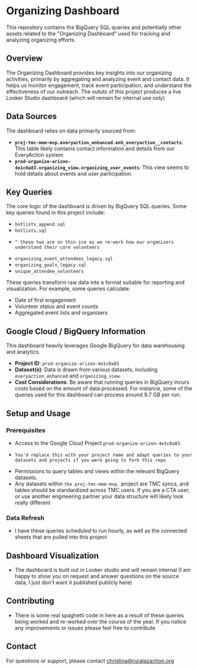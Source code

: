 # Organizing Dashboard

This repository contains the BigQuery SQL queries and potentially other assets related to the "Organizing Dashboard" used for tracking and analyzing organizing efforts.

## Overview

The Organizing Dashboard provides key insights into our organizing activities, primarily by aggregating and analyzing event and contact data. It helps us monitor engagement, track event participation, and understand the effectiveness of our outreach. The oututs of this project produces a live Looker Studio dashboard (which will remain for internal use only)

## Data Sources

The dashboard relies on data primarily sourced from:

*   **`proj-tmc-mem-mvp.everyaction_enhanced.enh_everyaction__contacts`**: This table likely contains contact information and details from our EveryAction system.
*   **`prod-organize-arizon-4e1c0a83.organizing_view.organizing_user_events`**: This view seems to hold details about events and user participation.

## Key Queries

The core logic of the dashboard is driven by BigQuery SQL queries. Some key queries found in this project include:

*   `hotlists_append.sql`
*   `hotlists.sql`
*     ^ these two are on thin ice as we re-work how our organizers understand their core volunteers
*   `organizing_event_attendees_legacy.sql`
*   `organizing_goals_legacy.sql`
*   `unique_attendee_volunteers`

These queries transform raw data into a format suitable for reporting and visualization. For example, some queries calculate:

*   Date of first engagement
*   Volunteer status and event counts
*   Aggregated event lists and organizers

## Google Cloud / BigQuery Information

This dashboard heavily leverages Google BigQuery for data warehousing and analytics.

*   **Project ID**: `prod-organize-arizon-4e1c0a83`
*   **Dataset(s)**: Data is drawn from various datasets, including `everyaction_enhanced` and `organizing_view`.
*   **Cost Considerations**: Be aware that running queries in BigQuery incurs costs based on the amount of data processed. For instance, some of the queries used for this dashboard can process around 9.7 GB per run.

## Setup and Usage

### Prerequisites

*   Access to the Google Cloud Project `prod-organize-arizon-4e1c0a83`.
*     You'd replace this with your project name and adapt queries to your datasets and projects if you were going to fork this repo
*   Permissions to query tables and views within the relevant BigQuery datasets.
*   Any datasets within `the proj-tmc-mem-mvp.` project are TMC syncs, and tables should be standardized across TMC users. If you are a CTA user, or use another engineering partner your data structure will likely look really different


### Data Refresh

*   I have these queries scheduled to run hourly, as well as the connected sheets that are pulled into this project

## Dashboard Visualization

*   The dashboard is built out in Looker studio and will remain internal (I am happy to show you on request and answer questions on the source data, I just don't want it published publicly here)

## Contributing

*   There is some real spaghetti code in here as a result of these queries being worked and re-worked over the course of the year. If you notice any improvements or issues please feel free to contribute

## Contact

For questions or support, please contact christina@ruralazaction.org
